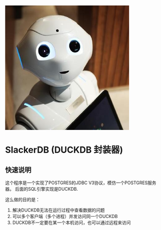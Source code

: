 ![机器人小懒](robotslacker.jpg)

# SlackerDB (DUCKDB 封装器)
## 快速说明

这个程序是一个实现了POSTGRES的JDBC V3协议，模仿一个POSTGRES服务器。
后面的SQL引擎实现是DUCKDB.

这么做的目的是：
1. 解决DUCKDB无法在运行过程中查看数据的问题
2. 可以多个客户端（多个进程）并发访问同一个DUCKDB
3. DUCKDB不一定要在某一个本机访问，也可以通过远程来访问

